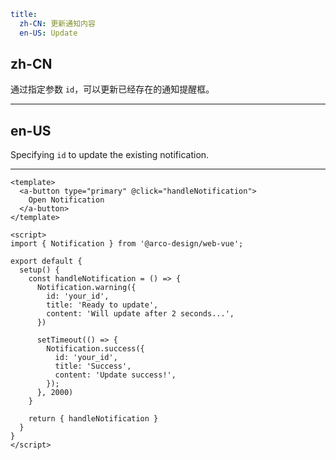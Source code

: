 ```yaml
title:
  zh-CN: 更新通知内容
  en-US: Update
```

## zh-CN

通过指定参数 `id`，可以更新已经存在的通知提醒框。

---

## en-US

Specifying `id` to update the existing notification.

---

```vue
<template>
  <a-button type="primary" @click="handleNotification">
    Open Notification
  </a-button>
</template>

<script>
import { Notification } from '@arco-design/web-vue';

export default {
  setup() {
    const handleNotification = () => {
      Notification.warning({
        id: 'your_id',
        title: 'Ready to update',
        content: 'Will update after 2 seconds...',
      })

      setTimeout(() => {
        Notification.success({
          id: 'your_id',
          title: 'Success',
          content: 'Update success!',
        });
      }, 2000)
    }

    return { handleNotification }
  }
}
</script>
```

